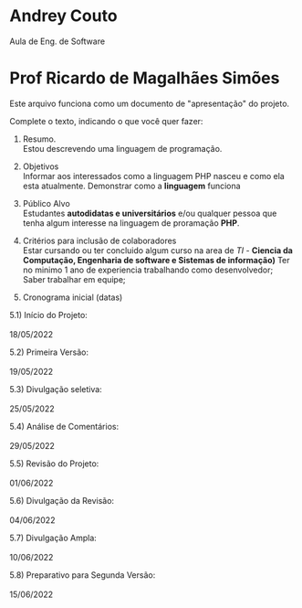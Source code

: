 # Andrey Couto
Aula de Eng. de Software

# Prof Ricardo de Magalhães Simões

Este arquivo funciona como um documento de "apresentação" do projeto.

Complete o texto, indicando o que você quer fazer:

1) Resumo. <br>
  Estou descrevendo uma linguagem de programação.

2) Objetivos <br>
  Informar aos interessados como a linguagem PHP nasceu e como ela esta atualmente.
  Demonstrar como a **linguagem** funciona
  
3) Público Alvo <br>
   Estudantes **autodidatas e universitários** e/ou qualquer pessoa que tenha algum interesse na linguagem de proramação **PHP**.
  
4) Critérios para inclusão de colaboradores <br>
    Estar cursando ou ter concluido algum curso na area de *TI* - **Ciencia da Computação, Engenharia de software e Sistemas de informação)**
    Ter no minimo 1 ano de experiencia trabalhando como desenvolvedor;
    Saber trabalhar em equipe;
    

5) Cronograma inicial (datas)

5.1) Início do Projeto: <br> <br>
      18/05/2022  
      
5.2) Primeira Versão: <br> <br>
      19/05/2022  
      
5.3) Divulgação seletiva: <br> <br>
      25/05/2022  
      
5.4) Análise de Comentários: <br> <br>
      29/05/2022  
      
5.5) Revisão do Projeto: <br> <br>
      01/06/2022  
      
5.6) Divulgação da Revisão: <br> <br>
      04/06/2022  
      
5.7) Divulgação Ampla: <br> <br>
      10/06/2022  
      
5.8) Preparativo para Segunda Versão: <br> <br>
      15/06/2022  
      
